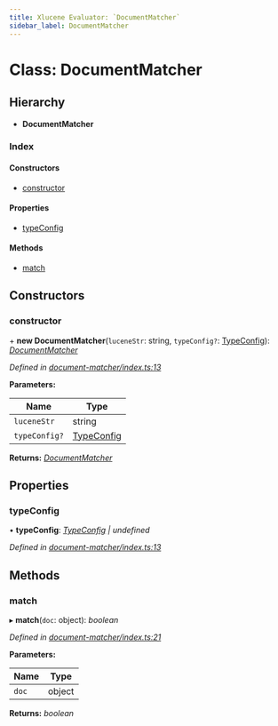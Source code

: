 ```yaml
---
title: Xlucene Evaluator: `DocumentMatcher`
sidebar_label: DocumentMatcher
---
```


# Class: DocumentMatcher

## Hierarchy

* **DocumentMatcher**

### Index

#### Constructors

* [constructor](documentmatcher.md#constructor)

#### Properties

* [typeConfig](documentmatcher.md#typeconfig)

#### Methods

* [match](documentmatcher.md#match)

## Constructors

###  constructor

\+ **new DocumentMatcher**(`luceneStr`: string, `typeConfig?`: [TypeConfig](../interfaces/typeconfig.md)): *[DocumentMatcher](documentmatcher.md)*

*Defined in [document-matcher/index.ts:13](https://github.com/terascope/teraslice/blob/6aab1cd2/packages/xlucene-evaluator/src/document-matcher/index.ts#L13)*

**Parameters:**

Name | Type |
------ | ------ |
`luceneStr` | string |
`typeConfig?` | [TypeConfig](../interfaces/typeconfig.md) |

**Returns:** *[DocumentMatcher](documentmatcher.md)*

## Properties

###  typeConfig

• **typeConfig**: *[TypeConfig](../interfaces/typeconfig.md) | undefined*

*Defined in [document-matcher/index.ts:13](https://github.com/terascope/teraslice/blob/6aab1cd2/packages/xlucene-evaluator/src/document-matcher/index.ts#L13)*

## Methods

###  match

▸ **match**(`doc`: object): *boolean*

*Defined in [document-matcher/index.ts:21](https://github.com/terascope/teraslice/blob/6aab1cd2/packages/xlucene-evaluator/src/document-matcher/index.ts#L21)*

**Parameters:**

Name | Type |
------ | ------ |
`doc` | object |

**Returns:** *boolean*
